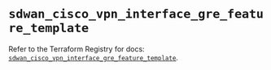 # `sdwan_cisco_vpn_interface_gre_feature_template`

Refer to the Terraform Registry for docs: [`sdwan_cisco_vpn_interface_gre_feature_template`](https://registry.terraform.io/providers/ciscodevnet/sdwan/0.8.0/docs/resources/cisco_vpn_interface_gre_feature_template).
